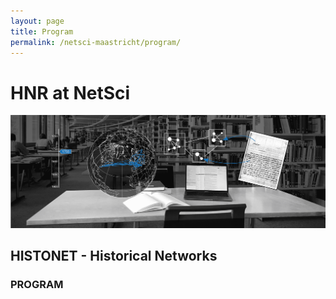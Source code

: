 ```yaml
---
layout: page
title: Program
permalink: /netsci-maastricht/program/
---
```


# HNR at NetSci

<img src="images/hnr header modern-min.png">

## HISTONET - Historical Networks
### PROGRAM 

